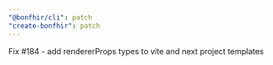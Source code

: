 ```yaml
---
"@bonfhir/cli": patch
"create-bonfhir": patch
---
```


Fix #184 - add rendererProps types to vite and next project templates
